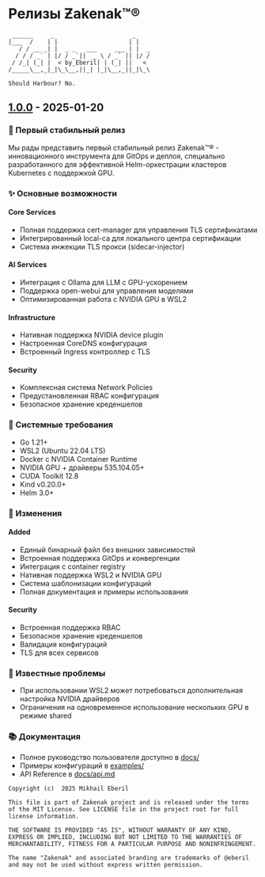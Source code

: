# Релизы Ƶakenak™®
```ascii
 ______     _                      _    
|___  /    | |                    | |   
   / / __ _| |  _ _   ___     ___ | |  _
  / / / _` | |/ / _`||  _ \ / _` || |/ /
 / /_| (_| |  < by_Eberil| | (_| ||   < 
/_____\__,_|_|\_\__,||_| |_|\__,_||_|\_\

Should Harbour?	No.
```
## [1.0.0] -  2025-01-20

### 🎉 Первый стабильный релиз

Мы рады представить первый стабильный релиз Ƶakenak™® - инновационного инструмента для GitOps и деплоя, специально разработанного для эффективной Helm-оркестрации кластеров Kubernetes с поддержкой GPU.

### ✨ Основные возможности

#### Core Services
- Полная поддержка cert-manager для управления TLS сертификатами
- Интегрированный local-ca для локального центра сертификации
- Система инжекции TLS прокси (sidecar-injector)

#### AI Services
- Интеграция с Ollama для LLM с GPU-ускорением
- Поддержка open-webui для управления моделями
- Оптимизированная работа с NVIDIA GPU в WSL2

#### Infrastructure
- Нативная поддержка NVIDIA device plugin
- Настроенная CoreDNS конфигурация
- Встроенный Ingress контроллер с TLS

#### Security
- Комплексная система Network Policies
- Предустановленная RBAC конфигурация
- Безопасное хранение креденшелов

### 🔧 Системные требования
- Go 1.21+
- WSL2 (Ubuntu 22.04 LTS)
- Docker с NVIDIA Container Runtime
- NVIDIA GPU + драйверы 535.104.05+
- CUDA Toolkit 12.8
- Kind v0.20.0+
- Helm 3.0+

### 📝 Изменения

#### Added
- Единый бинарный файл без внешних зависимостей
- Встроенная поддержка GitOps и конвергенции
- Интеграция с container registry
- Нативная поддержка WSL2 и NVIDIA GPU
- Система шаблонизации конфигураций
- Полная документация и примеры использования

#### Security
- Встроенная поддержка RBAC
- Безопасное хранение креденшелов
- Валидация конфигураций
- TLS для всех сервисов

### 🐛 Известные проблемы
- При использовании WSL2 может потребоваться дополнительная настройка NVIDIA драйверов
- Ограничения на одновременное использование нескольких GPU в режиме shared

### 📚 Документация
- Полное руководство пользователя доступно в [docs/](docs/)
- Примеры конфигураций в [examples/](examples/)
- API Reference в [docs/api.md](docs/api.md)

[1.0.0]: https://github.com/i8megabit/zakenak/releases/tag/v1.0.0

```plain text
Copyright (c)  2025 Mikhail Eberil

This file is part of Zakenak project and is released under the terms of the MIT License. See LICENSE file in the project root for full license information.

THE SOFTWARE IS PROVIDED "AS IS", WITHOUT WARRANTY OF ANY KIND, EXPRESS OR IMPLIED, INCLUDING BUT NOT LIMITED TO THE WARRANTIES OF MERCHANTABILITY, FITNESS FOR A PARTICULAR PURPOSE AND NONINFRINGEMENT.

The name "Zakenak" and associated branding are trademarks of @eberil and may not be used without express written permission.
```